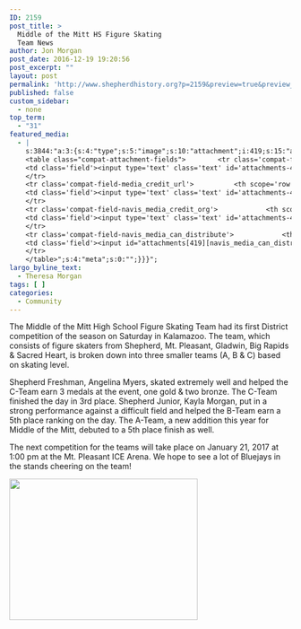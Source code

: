 ```yaml
---
ID: 2159
post_title: >
  Middle of the Mitt HS Figure Skating
  Team News
author: Jon Morgan
post_date: 2016-12-19 19:20:56
post_excerpt: ""
layout: post
permalink: 'http://www.shepherdhistory.org?p=2159&preview=true&preview_id=2159'
published: false
custom_sidebar:
  - none
top_term:
  - "31"
featured_media:
  - |
    s:3844:"a:3:{s:4:"type";s:5:"image";s:10:"attachment";i:419;s:15:"attachment_data";a:33:{s:2:"id";i:419;s:5:"title";s:8:"IMG_2687";s:8:"filename";s:12:"IMG_2687.jpg";s:3:"url";s:95:"http://www.shepherdhistory.org/shepherdjournal/wp-content/uploads/sites/10/2016/12/IMG_2687.jpg";s:4:"link";s:65:"http://www.shepherdhistory.org/shepherdjournal/?attachment_id=419";s:3:"alt";s:0:"";s:6:"author";s:1:"1";s:11:"description";s:0:"";s:7:"caption";s:0:"";s:4:"name";s:8:"img_2687";s:6:"status";s:7:"inherit";s:10:"uploadedTo";i:416;s:4:"date";i:1482184285000;s:8:"modified";i:1482184285000;s:9:"menuOrder";i:0;s:4:"mime";s:10:"image/jpeg";s:4:"type";s:5:"image";s:7:"subtype";s:4:"jpeg";s:4:"icon";s:83:"http://www.shepherdhistory.org/shepherdjournal/wp-includes/images/media/default.png";s:13:"dateFormatted";s:17:"December 19, 2016";s:6:"nonces";a:3:{s:6:"update";s:10:"591f4c0b4d";s:6:"delete";s:10:"d2a688a38a";s:4:"edit";s:10:"42346e22cd";}s:8:"editLink";s:85:"http://www.shepherdhistory.org/shepherdjournal/wp-admin/post.php?post=419&action=edit";s:4:"meta";b:0;s:10:"authorName";s:10:"Jon Morgan";s:14:"uploadedToLink";s:85:"http://www.shepherdhistory.org/shepherdjournal/wp-admin/post.php?post=416&action=edit";s:15:"uploadedToTitle";s:46:"Middle of the Mitt HS Figure Skating team News";s:15:"filesizeInBytes";i:58591;s:21:"filesizeHumanReadable";s:5:"57 KB";s:6:"height";i:384;s:5:"width";i:512;s:11:"orientation";s:9:"landscape";s:5:"sizes";a:3:{s:9:"thumbnail";a:4:{s:6:"height";i:140;s:5:"width";i:140;s:3:"url";s:103:"http://www.shepherdhistory.org/shepherdjournal/wp-content/uploads/sites/10/2016/12/IMG_2687-140x140.jpg";s:11:"orientation";s:9:"landscape";}s:6:"medium";a:4:{s:6:"height";i:252;s:5:"width";i:336;s:3:"url";s:103:"http://www.shepherdhistory.org/shepherdjournal/wp-content/uploads/sites/10/2016/12/IMG_2687-336x252.jpg";s:11:"orientation";s:9:"landscape";}s:4:"full";a:4:{s:3:"url";s:95:"http://www.shepherdhistory.org/shepherdjournal/wp-content/uploads/sites/10/2016/12/IMG_2687.jpg";s:6:"height";i:384;s:5:"width";i:512;s:11:"orientation";s:9:"landscape";}}s:6:"compat";a:2:{s:4:"item";s:1710:"<input type="hidden" name="attachments[419][menu_order]" value="0" /><p class="media-types media-types-required-info">Required fields are marked <span class="required">*</span></p>
    <table class="compat-attachment-fields">		<tr class='compat-field-media_credit'>			<th scope='row' class='label'><label for='attachments-419-media_credit'><span class='alignleft'>Credit</span><br class='clear' /></label></th>
    <td class='field'><input type='text' class='text' id='attachments-419-media_credit' name='attachments[419][media_credit]' value=''  /></td>
    </tr>
    <tr class='compat-field-media_credit_url'>			<th scope='row' class='label'><label for='attachments-419-media_credit_url'><span class='alignleft'>Credit URL</span><br class='clear' /></label></th>
    <td class='field'><input type='text' class='text' id='attachments-419-media_credit_url' name='attachments[419][media_credit_url]' value=''  /></td>
    </tr>
    <tr class='compat-field-navis_media_credit_org'>			<th scope='row' class='label'><label for='attachments-419-navis_media_credit_org'><span class='alignleft'>Organization</span><br class='clear' /></label></th>
    <td class='field'><input type='text' class='text' id='attachments-419-navis_media_credit_org' name='attachments[419][navis_media_credit_org]' value=''  /></td>
    </tr>
    <tr class='compat-field-navis_media_can_distribute'>			<th scope='row' class='label'><label for='attachments-419-navis_media_can_distribute'><span class='alignleft'>Can<br />distribute?</span><br class='clear' /></label></th>
    <td class='field'><input id="attachments[419][navis_media_can_distribute]" name="attachments[419][navis_media_can_distribute]" type="checkbox" value="1"  /></td>
    </tr>
    </table>";s:4:"meta";s:0:"";}}}";
largo_byline_text:
  - Theresa Morgan
tags: [ ]
categories:
  - Community
---
```

The Middle of the Mitt High School Figure Skating Team had its first District competition of the season on Saturday in Kalamazoo. The team, which consists of figure skaters from Shepherd, Mt. Pleasant, Gladwin, Big Rapids &amp; Sacred Heart, is broken down into three smaller teams (A, B &amp; C) based on skating level.

Shepherd Freshman, Angelina Myers, skated extremely well and helped the C-Team earn 3 medals at the event, one gold &amp; two bronze. The C-Team finished the day in 3rd place. Shepherd Junior, Kayla Morgan, put in a strong performance against a difficult field and helped the B-Team earn a 5th place ranking on the day. The A-Team, a new addition this year for Middle of the Mitt, debuted to a 5th place finish as well.

The next competition for the teams will take place on January 21, 2017 at 1:00 pm at the Mt. Pleasant ICE Arena. We hope to see a lot of Bluejays in the stands cheering on the team!

<img src="http://www.shepherdhistory.org/wp-content/uploads/sites/10/2016/12/IMG_2703-336x252.jpg" alt="" width="336" height="252" class="alignnone size-medium wp-image-418" />